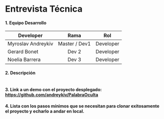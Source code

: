 # Entrevista Técnica

#### 1. Equipo Desarrollo 

| Developer | Rama | Rol |
| --- | :---:  | :---:  |
| Myroslav Andreykiv | Master / Dev1 | Developer | 
| Gerard Bonet | Dev 2 | Developer |
| Noelia Barrera | Dev 3 | Developer | 

#### 2. Descripción
```
```

#### 3. Link a un demo con el proyecto desplegado: https://github.com/andreykiv/PalabraOculta


#### 4. Lista con los pasos mínimos que se necesitan para clonar exitosamente el proyecto y echarlo a andar en local.



